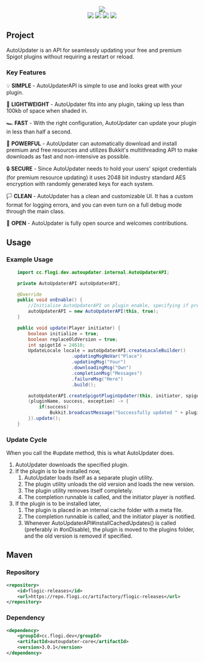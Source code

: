 <p align="center">
<a href="https://ci.flogi.cc/job/AutoUpdaterAPI"><img src="https://i.imgur.com/pA4xNdY.png"></a>
<br>
<a href="https://ci.flogi.cc/job/AutoUpdaterAPI"><img src="https://img.shields.io/jenkins/s/http/ci.flogi.cc/job/AutoUpdaterAPI.svg?style=for-the-badge"></a>
<a href="https://github.com/fl0gic/AutoUpdaterAPI/issues"><img src="https://img.shields.io/github/issues/fl0gic/AutoUpdaterAPI.svg?logo=github&style=for-the-badge"></a>
<a href="https://github.com/fl0gic/AutoUpdaterAPI/commits/master"><img src="https://img.shields.io/github/last-commit/fl0gic/AutoUpdaterAPI.svg?logo=github&style=for-the-badge"></a>
<a href="https://github.com/fl0gic/AutoUpdaterAPI/blob/master/LICENSE"><img src="https://img.shields.io/github/license/fl0gic/autoupdaterapi.svg?style=for-the-badge"></a>
</p>

## Project
AutoUpdater is an API for seamlessly updating your free and premium Spigot plugins without requiring a restart or reload.

### Key Features

💡 **SIMPLE** - AutoUpdaterAPI is simple to use and looks great with your plugin.

🥊 **LIGHTWEIGHT** - AutoUpdater fits into any plugin, taking up less than 100kb of space when shaded in.

🏎 **FAST** - With the right configuration, AutoUpdater can update your plugin in less than half a second.

🚀 **POWERFUL** - AutoUpdater can automatically download and install premium and free resources and utilizes Bukkit's multithreading API to make downloads as fast and non-intensive as possible.

🔒 **SECURE** - Since AutoUpdater needs to hold your users' spigot credentials (for premium resource updating) it uses 2048 bit industry standard AES encryption with randomly generated keys for each system.

🏳 **CLEAN** - AutoUpdater has a clean and customizable UI. It has a custom format for logging errors, and you can even turn on a full debug mode through the main class.

💭 **OPEN** - AutoUpdater is fully open source and welcomes contributions.

## Usage
### Example Usage
```java
    import cc.flogi.dev.autoupdater.internal.AutoUpdaterAPI;

    private AutoUpdaterAPI autoUpdaterAPI;

    @Override
    public void onEnable() {
        //Initialize AutoUpdaterAPI on plugin enable, specifying if premium support should be enabled or not.
        autoUpdaterAPI = new AutoUpdaterAPI(this, true);
    }

    public void update(Player initiator) {
        boolean initialize = true;
        boolean replaceOldVersion = true;
        int spigotId = 24610;
        UpdateLocale locale = autoUpdaterAPI.createLocaleBuilder()
                        .updatingMsgNoVar("Place")
                        .updatingMsg("Your")
                        .downloadingMsg("Own")
                        .completionMsg("Messages")
                        .failureMsg("Here")
                        .build();

        autoUpdaterAPI.createSpigotPluginUpdater(this, initiator, spigotId, locale, initialize, replaceOldVersion, 
        (pluginName, success, exception) -> {
            if(success)
                Bukkit.broadcastMessage("Successfully updated " + pluginName + "!");
        }).update();
    }
```

### Update Cycle
When you call the #update method, this is what AutoUpdater does.
1. AutoUpdater downloads the specified plugin.
1. If the plugin is to be installed now,
    1. AutoUpdater loads itself as a separate plugin utility.
    1. The plugin utility unloads the old version and loads the new version.
    1. The plugin utility removes itself completely.
    1. The completion runnable is called, and the initiator player is notified.
1. If the plugin is to be installed later,
    1. The plugin is placed in an internal cache folder with a meta file.
    1. The completion runnable is called, and the initiator player is notified.
    1. Whenever AutoUpdaterAPI#installCachedUpdates() is called (preferably in #onDisable), the plugin is moved to the plugins folder, and the old version is removed if specified.
    


## Maven

### Repository
```xml
<repository>
    <id>flogic-releases</id>
    <url>https://repo.flogi.cc/artifactory/flogic-releases</url>
</repository>
```
### Dependency
```xml
<dependency>
    <groupId>cc.flogi.dev</groupId>
    <artifactId>autoupdater-core</artifactId>
    <version>3.0.1</version>
</dependency>
```

